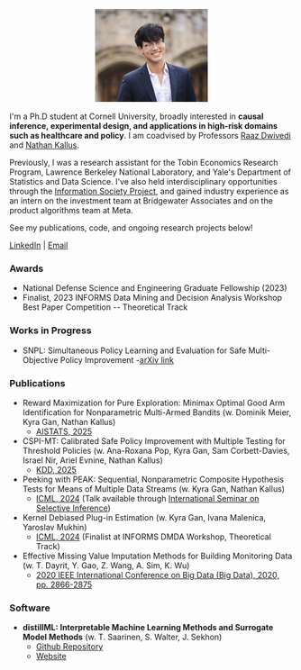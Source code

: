 <!-- ![Profile Picture](profile_image.png) -->
<p style="text-align:center;"><img src="profile_image.png" alt="Profile Picture" width="200"></p>


I'm a Ph.D student at Cornell University, broadly interested in **causal inference, experimental design, and applications in high-risk domains such as healthcare and policy**. I am coadvised by Professors [Raaz Dwivedi](https://raazdwivedi.github.io) and [Nathan Kallus](https://nathankallus.com).
 
Previously, I was a research assistant for the Tobin Economics Research Program, Lawrence Berkeley National Laboratory, and Yale's Department of Statistics and Data Science. I've also held interdisciplinary opportunities through the [Information Society Project](https://law.yale.edu/brian-cho), and gained industry experience as an intern on the investment team at Bridgewater Associates and on the product algorithms team at Meta. 

See my publications, code, and ongoing research projects below! 

[LinkedIn](https://www.linkedin.com/in/brian-cho-5a7876172/) | [Email](mailto:bmc233@cornell.edu)

### Awards
- National Defense Science and Engineering Graduate Fellowship (2023)
- Finalist, 2023 INFORMS Data Mining and Decision Analysis Workshop Best Paper Competition -- Theoretical Track


### Works in Progress
- SNPL: Simultaneous Policy Learning and Evaluation for Safe Multi-Objective Policy Improvement
 -[arXiv link](https://arxiv.org/abs/2503.12760)


### Publications
- Reward Maximization for Pure Exploration: Minimax Optimal Good Arm Identification for Nonparametric Multi-Armed Bandits (w. Dominik Meier, Kyra Gan, Nathan Kallus)
  - [AISTATS, 2025](https://arxiv.org/pdf/2410.15564)
- CSPI-MT: Calibrated Safe Policy Improvement with Multiple Testing for Threshold Policies (w. Ana-Roxana Pop, Kyra Gan, Sam Corbett-Davies, Israel Nir, Ariel Evnine, Nathan Kallus)
  - [KDD, 2025](https://www.arxiv.org/abs/2408.12004)
- Peeking with PEAK: Sequential, Nonparametric Composite Hypothesis Tests for Means of Multiple Data Streams (w. Kyra Gan, Nathan Kallus)
  - [ICML, 2024](https://arxiv.org/pdf/2402.06122.pdf) (Talk available through [International Seminar on Selective Inference](https://www.selectiveinferenceseminar.com/past-talks#h.xpxxx13zrl3))
- Kernel Debiased Plug-in Estimation (w. Kyra Gan, Ivana Malenica, Yaroslav Mukhin)
  - [ICML, 2024](https://arxiv.org/abs/2306.08598) (Finalist at INFORMS DMDA Workshop, Theoretical Track)
- Effective Missing Value Imputation Methods for Building Monitoring Data (w. T. Dayrit, Y. Gao, Z. Wang, A. Sim, K. Wu)
  - [2020 IEEE International Conference on Big Data (Big Data), 2020, pp. 2866-2875](https://ieeexplore.ieee.org/document/9378230) 


### Software

- **distillML: Interpretable Machine Learning Methods and Surrogate Model Methods** (w. T. Saarinen, S. Walter, J. Sekhon)
  - [Github Repository](https://github.com/forestry-labs/Distillery) 
  - [Website](https://forestry-labs.github.io/distillML/)





